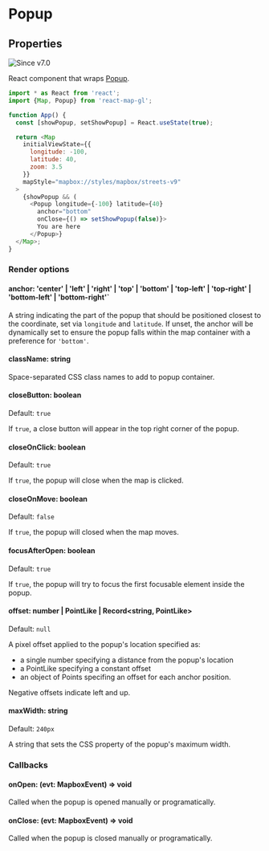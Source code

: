 # Popup


## Properties

![Since v7.0](https://img.shields.io/badge/since-v7.0-green)

React component that wraps [Popup](https://docs.mapbox.com/mapbox-gl-js/api/markers/#popup).

```js
import * as React from 'react';
import {Map, Popup} from 'react-map-gl';

function App() {
  const [showPopup, setShowPopup] = React.useState(true);

  return <Map
    initialViewState={{
      longitude: -100,
      latitude: 40,
      zoom: 3.5
    }}
    mapStyle="mapbox://styles/mapbox/streets-v9"
  >
    {showPopup && (
      <Popup longitude={-100} latitude={40}
        anchor="bottom"
        onClose={() => setShowPopup(false)}>
        You are here
      </Popup>}
  </Map>;
}
```

### Render options

#### anchor: 'center' | 'left' | 'right' | 'top' | 'bottom' | 'top-left' | 'top-right' | 'bottom-left' | 'bottom-right'`

A string indicating the part of the popup that should be positioned closest to the coordinate, set via `longitude` and `latitude`. 
If unset, the anchor will be dynamically set to ensure the popup falls within the map container with a preference for `'bottom'`.

#### className: string

Space-separated CSS class names to add to popup container.

#### closeButton: boolean

Default: `true`

If `true`, a close button will appear in the top right corner of the popup.

#### closeOnClick: boolean

Default: `true`

If `true`, the popup will close when the map is clicked.

#### closeOnMove: boolean

Default: `false`

If `true`, the popup will closed when the map moves.

#### focusAfterOpen: boolean

Default: `true`

If `true`, the popup will try to focus the first focusable element inside the popup.

#### offset: number | PointLike | Record<string, PointLike>

Default: `null`

A pixel offset applied to the popup's location specified as:

- a single number specifying a distance from the popup's location
- a PointLike specifying a constant offset
- an object of Points specifing an offset for each anchor position.

Negative offsets indicate left and up.

#### maxWidth: string

Default: `240px`

A string that sets the CSS property of the popup's maximum width.

### Callbacks

#### onOpen: (evt: MapboxEvent) => void

Called when the popup is opened manually or programatically.

#### onClose: (evt: MapboxEvent) => void

Called when the popup is closed manually or programatically.
